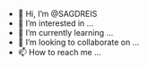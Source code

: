 - 👋 Hi, I’m @SAGDREIS
- 👀 I’m interested in ...
- 🌱 I’m currently learning ...
- 💞️ I’m looking to collaborate on ...
- 📫 How to reach me ...

<!---
SAGDREIS/SAGDREIS is a ✨ special ✨ repository because its `README.md` (this file) appears on your GitHub profile.
You can click the Preview link to take a look at your changes.
--->
